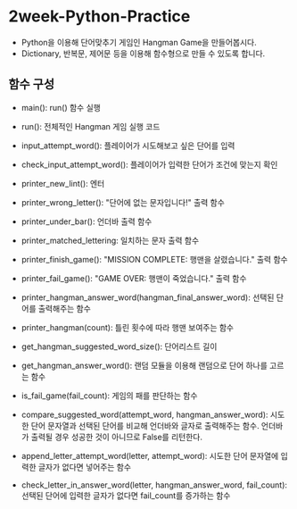 # 2week-Python-Practice

- Python을 이용해 단어맞추기 게임인 Hangman Game을 만들어봅시다.
- Dictionary, 반복문, 제어문 등을 이용해 함수형으로 만들 수 있도록 합니다.

## 함수 구성
- main(): run() 함수 실행
- run(): 전체적인 Hangman 게임 실행 코드

- input_attempt_word(): 플레이어가 시도해보고 싶은 단어를 입력
- check_input_attempt_word(): 플레이어가 입력한 단어가 조건에 맞는지 확인

- printer_new_lint(): 엔터
- printer_wrong_letter(): "단어에 없는 문자입니다!" 출력 함수
- printer_under_bar(): 언더바 출력 함수
- printer_matched_lettering: 일치하는 문자 출력 함수
- printer_finish_game(): "MISSION COMPLETE: 행맨을 살렸습니다." 출력 함수
- printer_fail_game(): "GAME OVER: 행맨이 죽었습니다." 출력 함수
- printer_hangman_answer_word(hangman_final_answer_word): 선택된 단어를 출력해주는 함수
- printer_hangman(count): 틀린 횟수에 따라 행맨 보여주는 함수

- get_hangman_suggested_word_size(): 단어리스트 길이
- get_hangman_answer_word(): 랜덤 모듈을 이용해 랜덤으로 단어 하나를 고르는 함수

- is_fail_game(fail_count): 게임의 패를 판단하는 함수
- compare_suggested_word(attempt_word, hangman_answer_word): 시도한 단어 문자열과 선택된 단어를 비교해 언더바와 글자로 출력해주는 함수. 언더바가 출력될 경우 성공한 것이 아니므로 False를 리턴한다.
- append_letter_attempt_word(letter, attempt_word): 시도한 단어 문자열에 입력한 글자가 없다면 넣어주는 함수
- check_letter_in_answer_word(letter, hangman_answer_word, fail_count): 선택된 단어에 입력한 글자가 없다면 fail_count를 증가하는 함수
